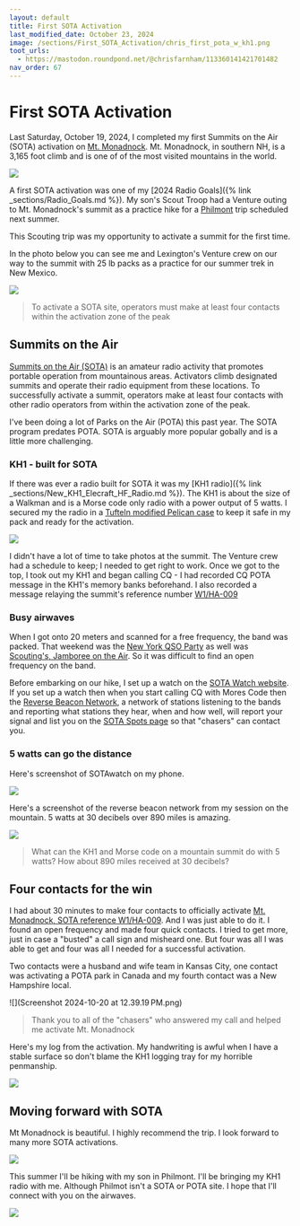 ```yaml
---
layout: default
title: First SOTA Activation
last_modified_date: October 23, 2024
image: /sections/First_SOTA_Activation/chris_first_pota_w_kh1.png
toot_urls:
  - https://mastodon.roundpond.net/@chrisfarnham/113360141421701482
nav_order: 67
---
```


# First SOTA Activation

Last Saturday, October 19, 2024, I completed my first Summits on the Air (SOTA) activation on [Mt. Monadnock](https://www.nhstateparks.org/find-parks-trails/monadnock-state-park). Mt. Monadnock, in southern NH, is a  3,165 foot climb and is one of of the most visited mountains in the world.

![](chris_first_pota_w_kh1.png)

A first SOTA activation was one of my [2024 Radio Goals]({% link _sections/Radio_Goals.md %}). 
My son's Scout Troop had a Venture outing to Mt. Monadnock's summit as a 
practice hike for a [Philmont](https://www.philmontscoutranch.org/) trip scheduled next summer.

This Scouting trip was my opportunity to activate a summit for the first time.

In the photo below you can see me and Lexington's Venture crew on our way
to the summit with 25 lb packs as a practice for our summer trek in New Mexico. 

![](PA191251.JPG)

> To  activate a SOTA site, operators must make at least four contacts
> within the activation zone of the peak

## Summits on the Air

[Summits on the Air (SOTA)](https://www.sota.org.uk/) is an amateur radio activity that promotes portable operation from mountainous areas. Activators climb designated summits and operate their radio equipment from these locations. To successfully activate a summit, operators make at least four contacts with other radio operators from within the activation zone of the peak.

I've been doing a lot of Parks on the Air (POTA) this past year. The SOTA program predates POTA. SOTA is arguably more popular gobally
and is a little more challenging.

### KH1 - built for SOTA

If there was ever a radio built for SOTA it was my [KH1 radio]({% link _sections/New_KH1_Elecraft_HF_Radio.md %}). The KH1 is about the size of a Walkman and is a Morse code only radio with a power output of 5 watts.
I secured my the radio in a [Tufteln modified Pelican case](https://tufteln.com/products/modified-pelican-m40-for-kh1) to keep it safe in my pack and ready for the activation.

![](PXL_20241024_003410124.jpg)


I didn't have a lot of time to take photos at the summit. The Venture crew had a schedule to keep; I needed to get
right to work. Once we got to the top, I took out my KH1 and began calling CQ - I had recorded CQ POTA message in 
the KH1's memory banks beforehand. I also recorded a message relaying the summit's reference number
[W1/HA-009](https://www.sotadata.org.uk/en/summit/W1/HA-009)

### Busy airwaves

When I got onto 20 meters and scanned for a free frequency, the band was packed. 
That weekend was the [New York QSO Party](https://nyqp.org/wordpress/) as well was [Scouting's, Jamboree on
the Air](https://www.scouting.org/international/jota-joti/jota/). So it was difficult to find an open
frequency on the band. 

Before embarking on our hike, I set up a watch on the [SOTA Watch website](https://sotawatch.sota.org.uk/en/). If
you set up a watch then when you start calling CQ with Mores Code then the 
[Reverse Beacon Network](https://www.reversebeacon.net/main.php), a network of stations listening to the bands and reporting what stations they hear, when and how well, will report your signal and list you on the 
[SOTA Spots page](https://sotl.as/spots/sotawatch) so that "chasers" can contact you.

### 5 watts can go the distance

Here's  screenshot of SOTAwatch on my phone.

![](sotawatch_rbn.png)

Here's a screenshot of the reverse beacon network from my session on the mountain. 
5 watts at 30 decibels over 890 miles is amazing.

![](rbn_screenshot.png)

> What can the KH1 and Morse code on a mountain summit do with 5 watts? How about 890 miles received at 30 decibels?

## Four contacts for the win

I had about 30 minutes to make four contacts to officially activate 
[Mt. Monadnock, SOTA reference W1/HA-009](https://www.sotadata.org.uk/en/summit/W1/HA-009). And
I was just able to do it. I found an open frequency and made four quick contacts. I tried to get
more, just in case a "busted" a call sign and misheard one. But four was all I was able to get
and four was all I needed for a successful activation.

Two contacts were a husband and wife team in Kansas City, one contact was activating a POTA park
in Canada and my fourth contact was a New Hampshire local.

![](Screenshot 2024-10-20 at 12.39.19 PM.png)

> Thank you to all of the "chasers" who answered my call and helped me activate Mt. Monadnock

Here's my log from the activation. My handwriting is awful when I have a stable surface so don't blame
the KH1 logging tray for my horrible penmanship.

![](PXL_20241021_140742157.jpg)

## Moving forward with SOTA

Mt Monadnock is beautiful. I highly recommend the trip. I look forward to many more SOTA activations.

![](PA191270.JPG)

This summer I'll be hiking with my son in Philmont. I'll be bringing my KH1 radio with me. 
Although Philmot isn't a
SOTA or POTA site. I hope that I'll connect with you on the airwaves.

![](PA191275.JPG)


